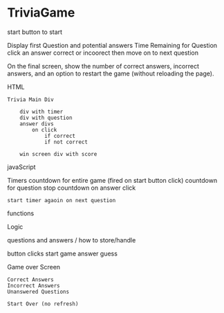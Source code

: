 # TriviaGame


start button to start


Display first Question and potential answers
	Time Remaining for Question
	click an answer
		correct or incoorect
		then move on to next question





On the final screen, show the number of correct answers, incorrect answers, and an option to restart the game (without reloading the page).


HTML

	Trivia Main Div

		div with timer
		div with question
		answer divs
			on click
				if correct 
				if not correct

		win screen div with score





javaScript

Timers
	countdown for entire game (fired on start button click)
	countdown for question
	stop countdown on answer click

	start timer agaoin on next question


functions

Logic

questions and answers / how to store/handle

button clicks
	start game
	answer guess

Game over Screen

	Correct Answers
	Incorrect Answers
	Unanswered Questions

	Start Over (no refresh)








